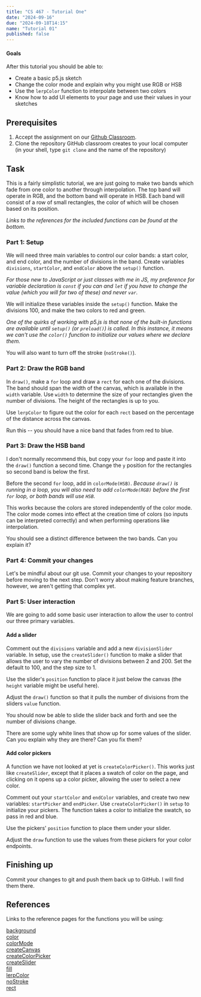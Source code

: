 ```yaml
---
title: "CS 467 - Tutorial One"
date: "2024-09-16"
due: "2024-09-18T14:15"
name: "Tutorial 01"
published: false
---
```


#### Goals

After this tutorial you should be able to:

- Create a basic p5.js sketch
- Change the color mode and explain why you might use RGB or HSB
- Use the `lerpColor` function to interpolate between two colors
- Know how to add UI elements to your page and use their values in your sketches




## Prerequisites


1. Accept the assignment on our [Github Classroom](https://classroom.github.com/a/fcGasFz1). 
1. Clone the repository GitHub classroom creates to your local computer (in your shell, type `git clone` and the name of the repository)



## Task

This is a fairly simplistic tutorial, we are just going to make two bands which fade from one color to another through interpolation. The top band will operate in RGB, and the bottom band will operate in HSB. Each band will consist of a row of small rectangles, the color of which will be chosen based on its position.

*Links to the references for the included functions can be found at the bottom.*

### Part 1: Setup

We will need three main variables to control our color bands: a start color, and end color, and the number of divisions in the band. Create variables `divisions`, `startColor`, and `endColor` above the `setup()` function. 

_For those new to JavaScript or just classes with me in JS, my preference for variable declaration is `const` if you can and `let` if you have to change the value (which you will for two of these) and never `var`._


We will initialize these variables inside the `setup()` function. Make the divisions 100, and make the two colors to red and green.

_One of the quirks of working with p5.js is that none of the built-in functions are available until `setup()` (or `preload()`) is called. In this instance, it means we can't use the `color()` function to initialize our values where we declare them._


You will also want to turn off the stroke (`noStroke()`).

### Part 2: Draw the RGB band

In `draw()`, make a `for` loop and draw a `rect` for each one of the divisions. The band should span the width of the canvas, which is available in the `width` variable. Use `width` to determine the size of your rectangles given the number of divisions. The height of the rectangles is up to you.

Use `lerpColor` to figure out the color for each `rect` based on the percentage of the distance across the canvas.

Run this -- you should have a nice band that fades from red to blue.

### Part 3: Draw the HSB band

I don't normally recommend this, but copy your `for` loop and paste it into the `draw()` function a second time. Change the `y` position for the rectangles so second band is below the first.

Before the second `for` loop, add in `colorMode(HSB)`. *Because `draw()` is running in a loop, you will also need to add `colorMode(RGB)` before the first `for` loop, or both bands will use `HSB`.*

This works because the colors are stored independently of the color mode. The color mode comes into effect at the creation time of colors (so inputs can be interpreted correctly) and when performing operations like interpolation.

You should see a distinct difference between the two bands. Can you explain it?


### Part 4: Commit your changes

Let's be mindful about our git use. Commit your changes to your repository before moving to the next step. Don't worry about making feature branches, however, we aren't getting that complex yet.


### Part 5: User interaction

We are going to add some basic user interaction to allow the user to control our three primary variables.

#### Add a slider
Comment out the `divisions` variable and add a new `divisionSlider` variable. In setup, use the `createSlider()` function to make a slider that allows the user to vary the number of divisions between 2 and 200. Set the default to 100, and the step size to 1.

Use the slider's `position` function to place it just below the canvas (the `height` variable might be useful here).

Adjust the `draw()` function so that it pulls the number of divisions from the sliders `value` function.

You should now be able to slide the slider back and forth and see the number of divisions change.

There are some ugly white lines that show up for some values of the slider. Can you explain why they are there? Can you fix them?

#### Add color pickers
A function we have not looked at yet is `createColorPicker()`. This works just like `createSlider`, except that it places a swatch of color on the page, and clicking on it opens up a color picker, allowing the user to select a new color.

Comment out your `startColor` and `endColor` variables, and create two new variables: `startPicker` and `endPicker`. Use `createColorPicker()` in `setup` to initialize your pickers. The function takes a color to initialize the swatch, so pass in red and blue.

Use the pickers' `position` function to place them under your slider. 

Adjust the `draw` function to use the values from these pickers for your color endpoints. 




## Finishing up

Commit your changes to git and push them back up to GitHub. I will find them there.

## References

Links to the reference pages for the functions you will be using:

[background](https://p5js.org/reference/p5/background)  
[color](https://p5js.org/reference/p5/color)  
[colorMode](https://p5js.org/reference/p5/colorMode)  
[createCanvas](https://p5js.org/reference/p5/createCanvas)  
[createColorPicker](https://p5js.org/reference/p5/createColorPicker)  
[createSlider](https://p5js.org/reference/p5/createSlider/)  
[fill](https://p5js.org/reference/p5/fill)  
[lerpColor](https://p5js.org/reference/p5/lerpColor)   
[noStroke](https://p5js.org/reference/p5/noStroke)  
[rect](https://p5js.org/reference/p5/rect)  